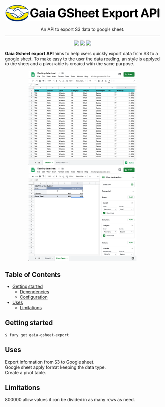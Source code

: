 <p align="center">
  <img src="https://github.com/abasile-ml/testeo-git/blob/master/img/logo.png" alt="MELI" width="500">
</p>
<p align="center">An API to export S3 data to google sheet.</p>
<hr>
<p align="center">
 <img src="https://img.shields.io/badge/team%20-%20shipping--metrics-green">
<a href="https://app.intercom.io/a/apps/avw9yqcm/home"><img src="https://img.shields.io/badge/support%20-%20rmansilla-blue"></a>
<img src="https://img.shields.io/badge/java%20-%20v1.8-orange">
</p>

**Gaia Gsheet export API** aims to help users quickly export data from S3 to a google sheet. To make easy to the user the data reading, an style is applyed to the sheet and a pivot table is created with the same purpose.

<p align="center">
<img src="https://github.com/abasile-ml/testeo-git/blob/master/img/data.png"
width="350">
<img src="https://github.com/abasile-ml/testeo-git/blob/master/img/pivot-table.png"
width="350">
</p>

## Table of Contents

* [Getting started](#getting-started)
  * [Dependencies](#dependencies)
  * [Configuration](#configuration)
* [Uses](#uses)
  * [Limitations](#limitations)
  
## Getting started
```shell
$ fury get gaia-gsheet-export
```
  
## Uses
<p>Export information from S3 to Google sheet.</br>
Google sheet apply format keeping the data type.</br>
Create a pivot table.</p>

## Limitations
800000 allow values it can be divided in as many rows as need.
